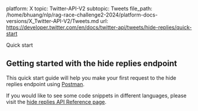 platform: X
topic: Twitter-API-V2
subtopic: Tweets
file_path: /home/bhuang/nlp/rag-race-challenge2-2024/platform-docs-versions/X_Twitter-API-V2/Tweets.md
url: https://developer.twitter.com/en/docs/twitter-api/tweets/hide-replies/quick-start

Quick start

## Getting started with the hide replies endpoint

This quick start guide will help you make your first request to the hide replies endpoint using [Postman](https://developer.twitter.com/en/docs/tools-and-libraries/using-postman).

If you would like to see some code snippets in different languages, please visit the [hide replies API Reference page](https://developer.twitter.com/en/docs/twitter-api/tweets/hide-replies/api-reference/put-tweets-id-hidden#requests).